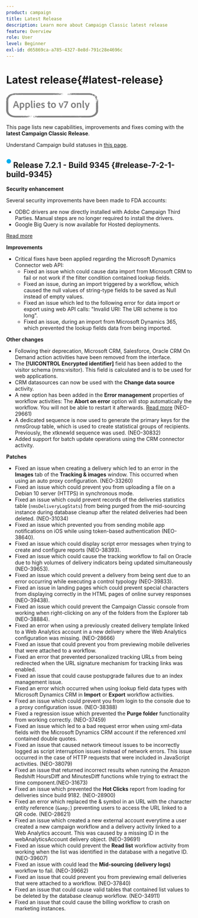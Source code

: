 ```yaml
---
product: campaign
title: Latest Release
description: Learn more about Campaign Classic latest release
feature: Overview
role: User
level: Beginner
exl-id: d65869ca-a785-4327-8e8d-791c28e4696c
---
```

# Latest release{#latest-release}

![](../../assets/v7-only.svg)

This page lists new capabilities, improvements and fixes coming with the **latest Campaign Classic Release**.

Understand Campaign build statuses in [this page](rn-overview.md). 

## ![](assets/do-not-localize/blue_2.png) Release 7.2.1 - Build 9345 {#release-7-2-1-build-9345}

**Security enhancement**

Several security improvements have been made to FDA accounts:

* ODBC drivers are now directly installed with Adobe Campaign Third Parties. Manual steps are no longer required to install the drivers.
* Google Big Query is now available for Hosted deployments.

[Read more](../../installation/using/configure-fda.md)

**Improvements**

* Critical fixes have been applied regarding the Microsoft Dynamics Connector web API:
    * Fixed an issue which could cause data import from Microsoft CRM to fail or not work if the filter condition contained lookup fields.
    * Fixed an issue, during an import triggered by a workflow, which caused the null values of string-type fields to be saved as Null instead of empty values.
    * Fixed an issue which led to the following error for data import or export using web API calls: "Invalid URI: The URI scheme is too long".
    * Fixed an issue, during an import from Microsoft Dynamics 365, which prevented the lookup fields data from being imported.

**Other changes**

* Following their deprecation, Microsoft CRM, Salesforce, Oracle CRM On Demand action activities have been removed from the interface.
* The **[!UICONTROL Encrypted identifier]** field has been added to the visitor schema (nms:visitor). This field is calculated and is to be used for web applications.
* CRM datasources can now be used with the **Change data source** activity.
* A new option has been added in the **Error management** properties of workflow activities: The **Abort on error** option will stop automatically the workflow. You will not be able to restart it afterwards. [Read more](../../workflow/using/advanced-parameters.md#in-case-of-errors)
(NEO-29661)
* A dedicated sequence is now used to generate the primary keys for the nmsGroup table, which is used to create statistical groups of recipients. Previously, the xtknewId sequence was used. (NEO-30832)
* Added support for batch update operations using the CRM connector activity.

**Patches**

* Fixed an issue when creating a delivery which led to an error in the **Images** tab of the **Tracking & images** window. This occurred when using an auto proxy configuration. (NEO-33260) 
* Fixed an issue which could prevent you from uploading a file on a Debian 10 server (HTTPS) in synchronous mode.
* Fixed an issue which could prevent records of the deliveries statistics table (`nmsDeliveryLogStats`) from being purged from the mid-sourcing instance during database cleanup after the related deliveries had been deleted. (NEO-31034)
* Fixed an issue which prevented you from sending mobile app notifications on iOS while using token-based authentication (NEO-38640).
* Fixed an issue which could display script error messages when trying to create and configure reports (NEO-38393). 
* Fixed an issue which could cause the tracking workflow to fail on Oracle due to high volumes of delivery indicators being updated simultaneously (NEO-39653).
* Fixed an issue which could prevent a delivery from being sent due to an error occurring while executing a control typology (NEO-39833).
* Fixed an issue in landing pages which could prevent special characters from displaying correctly in the HTML pages of online survey responses (NEO-39438).
* Fixed an issue which could prevent the Campaign Classic console from working when right-clicking on any of the folders from the Explorer tab (NEO-38884).
* Fixed an error when using a previously created delivery template linked to a Web Analytics account in a new delivery where the Web Analytics configuration was missing. (NEO-28666)
* Fixed an issue that could prevent you from previewing mobile deliveries that were attached to a workflow.
* Fixed an error that prevented personalized tracking URLs from being redirected when the URL signature mechanism for tracking links was enabled.
* Fixed an issue that could cause postupgrade failures due to an index management issue.
* Fixed an error which occurred when using lookup field data types with Microsoft Dynamics CRM in **Import** or **Export** workflow activities.
* Fixed an issue which could prevent you from login to the console due to a proxy configuration issue. (NEO-38388)
* Fixed a regression issue which prevented the **Purge folder** functionality from working correctly. (NEO-37459)
* Fixed an issue which led to a bad request error when using xml-data fields with the Microsoft Dynamics CRM account if the referenced xml contained double quotes.
* Fixed an issue that caused network timeout issues to be incorrectly logged as script interruption issues instead of network errors. This issue occurred in the case of HTTP requests that were included in JavaScript activities. (NEO-38079)
* Fixed an issue that returned incorrect results when running the Amazon Redshift HoursDiff and MinutesDiff functions while trying to extract the time component.(NEO-31673)
* Fixed an issue which prevented the **Hot Clicks** report from loading for deliveries since build 9182. (NEO-28900)
* Fixed an error which replaced the & symbol in an URL with the character entity reference (`&amp;`) preventing users to access the URL linked to a QR code. (NEO-28621)
* Fixed an issue which created a new external account everytime a user created a new campaign workflow and a delivery activity linked to a Web Analytics account. This was caused by a missing ID in the webAnalyticsAccount delivery object. (NEO-39691)
* Fixed an issue which could prevent the **Read list** workflow activity from working when the list was identified in the database with a negative ID. (NEO-39607)
* Fixed an issue with could lead the **Mid-sourcing (delivery logs)** workflow to fail. (NEO-39662)
* Fixed an issue that could prevent you from previewing email deliveries that were attached to a workflow. (NEO-37840)
* Fixed an issue that could cause valid tables that contained list values to be deleted by the database cleanup workflow. (NEO-34911)
* Fixed an issue that could cause the billing workflow to crash on marketing instances.
